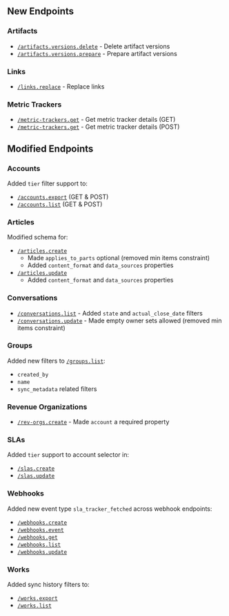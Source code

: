 ## New Endpoints

### Artifacts
- [`/artifacts.versions.delete`](/public/api-reference/artifacts/hard-delete-version) - Delete artifact versions
- [`/artifacts.versions.prepare`](/public/api-reference/artifacts/versions-prepare) - Prepare artifact versions

### Links
- [`/links.replace`](/public/api-reference/links/replace) - Replace links

### Metric Trackers
- [`/metric-trackers.get`](/public/api-reference/slas/metric-trackers-get-post) - Get metric tracker details (GET)
- [`/metric-trackers.get`](/public/api-reference/slas/metric-trackers-get-post) - Get metric tracker details (POST)

## Modified Endpoints

### Accounts
Added `tier` filter support to:
- [`/accounts.export`](/public/api-reference/accounts/export-post) (GET & POST)
- [`/accounts.list`](/public/api-reference/accounts/list-post) (GET & POST)

### Articles
Modified schema for:
- [`/articles.create`](/public/api-reference/articles/create-article)
  - Made `applies_to_parts` optional (removed min items constraint)
  - Added `content_format` and `data_sources` properties
- [`/articles.update`](/public/api-reference/articles/update-article)
  - Added `content_format` and `data_sources` properties

### Conversations
- [`/conversations.list`](/public/api-reference/conversations/list-post) - Added `state` and `actual_close_date` filters
- [`/conversations.update`](/public/api-reference/conversations/update) - Made empty owner sets allowed (removed min items constraint)

### Groups
Added new filters to [`/groups.list`](/public/api-reference/groups/list-post):
- `created_by`
- `name` 
- `sync_metadata` related filters

### Revenue Organizations
- [`/rev-orgs.create`](/public/api-reference/rev-orgs/create) - Made `account` a required property

### SLAs
Added `tier` support to account selector in:
- [`/slas.create`](/public/api-reference/slas/create)
- [`/slas.update`](/public/api-reference/slas/update)

### Webhooks
Added new event type `sla_tracker_fetched` across webhook endpoints:
- [`/webhooks.create`](/public/api-reference/webhooks/create)
- [`/webhooks.event`](/public/api-reference/webhooks/event)
- [`/webhooks.get`](/public/api-reference/webhooks/get-post)
- [`/webhooks.list`](/public/api-reference/webhooks/list-post)
- [`/webhooks.update`](/public/api-reference/webhooks/update)

### Works
Added sync history filters to:
- [`/works.export`](/public/api-reference/works/export-post)
- [`/works.list`](/public/api-reference/works/list-post)